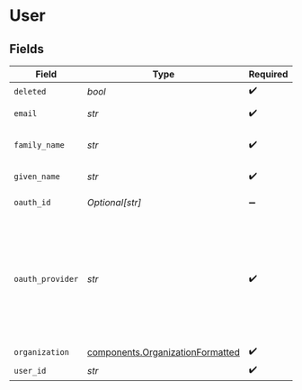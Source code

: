 # User


## Fields

| Field                                                                                   | Type                                                                                    | Required                                                                                | Description                                                                             |
| --------------------------------------------------------------------------------------- | --------------------------------------------------------------------------------------- | --------------------------------------------------------------------------------------- | --------------------------------------------------------------------------------------- |
| `deleted`                                                                               | *bool*                                                                                  | :heavy_check_mark:                                                                      | N/A                                                                                     |
| `email`                                                                                 | *str*                                                                                   | :heavy_check_mark:                                                                      | Email of a user                                                                         |
| `family_name`                                                                           | *str*                                                                                   | :heavy_check_mark:                                                                      | Family name of a user                                                                   |
| `given_name`                                                                            | *str*                                                                                   | :heavy_check_mark:                                                                      | Given name of a user                                                                    |
| `oauth_id`                                                                              | *Optional[str]*                                                                         | :heavy_minus_sign:                                                                      | Oauth ID from auth0                                                                     |
| `oauth_provider`                                                                        | *str*                                                                                   | :heavy_check_mark:                                                                      | Oauth provider from auth0. For example: 'auth0', 'google-auth', 'github', and the like. |
| `organization`                                                                          | [components.OrganizationFormatted](../../models/components/organizationformatted.md)    | :heavy_check_mark:                                                                      | N/A                                                                                     |
| `user_id`                                                                               | *str*                                                                                   | :heavy_check_mark:                                                                      | N/A                                                                                     |